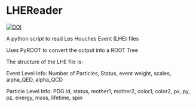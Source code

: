 # LHEReader

[![DOI](https://zenodo.org/badge/DOI/10.5281/zenodo.7642763.svg)](https://doi.org/10.5281/zenodo.7642763)


A python script to read Les Houches Event (LHE) files

Uses PyROOT to convert the output into a ROOT Tree

The structure of the LHE file is:

Event Level Info: Number of Particles, Status, event weight, scales, alpha_QED, alpha_QCD

Particle Level Info: PDG id, status, mother1, mother2, color1, color2, px, py, pz, energy, mass, lifetime, spin
